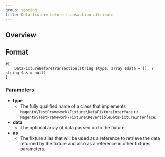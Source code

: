 ```yaml
---
group: testing
title: Data fixture before transaction attribute
---
```


## Overview

## Format

```php?start_inline=1
#[
    DataFixtureBeforeTransaction(string $type, array $data = [], ?string $as = null)
]
```

### Parameters

 - **type**
   - The fully qualified name of a class that implements `Magento\TestFramework\Fixture\DataFixtureInterface` or `Magento\TestFramework\Fixture\RevertibleDataFixtureInterface`.
 - **data**
   - The optional array of data passed on to the fixture.
 - **as**
   - The fixture alias that will be used as a reference to retrieve the data returned by the fixture and also as a reference in other fixtures parameters.
